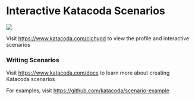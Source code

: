 # Interactive Katacoda Scenarios

[![](http://shields.katacoda.com/katacoda/cichygd/count.svg)](https://www.katacoda.com/cichygd "Get your profile on Katacoda.com")

Visit https://www.katacoda.com/cichygd to view the profile and interactive scenarios

### Writing Scenarios
Visit https://www.katacoda.com/docs to learn more about creating Katacoda scenarios

For examples, visit https://github.com/katacoda/scenario-example
